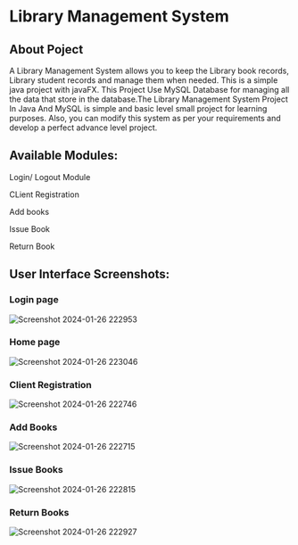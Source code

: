 # Library Management System


## About Poject
A Library Management System allows you to keep the Library book records, Library student records and manage them when needed. This is a simple java project with javaFX. This Project Use MySQL Database for managing all the data that store in the database.The Library Management System Project In Java And MySQL is simple and basic level small project for learning purposes. Also, you can modify this system as per your requirements and develop a perfect advance level project.

## Available Modules:
Login/ Logout Module

CLient Registration

Add books

Issue Book

Return Book


## User Interface Screenshots:
### Login page
![Screenshot 2024-01-26 222953](https://github.com/iivak-s/Library-management-system/assets/157677800/93c79521-787e-44c4-b0a0-38566740a4c6)

### Home page
![Screenshot 2024-01-26 223046](https://github.com/iivak-s/Library-management-system/assets/157677800/79157fc4-0c46-46ab-b6c2-5d0cdb433f49)

### Client Registration
![Screenshot 2024-01-26 222746](https://github.com/iivak-s/Library-management-system/assets/157677800/59ecc561-5738-45d3-ac42-4e9fdb657b09)


### Add Books 
![Screenshot 2024-01-26 222715](https://github.com/iivak-s/Library-management-system/assets/157677800/bff3fbf6-682a-44a0-afab-51b913f3e26d)

### Issue Books
![Screenshot 2024-01-26 222815](https://github.com/iivak-s/Library-management-system/assets/157677800/8de59997-9f71-47b1-8789-2ce3eb05c790)

### Return Books
![Screenshot 2024-01-26 222927](https://github.com/iivak-s/Library-management-system/assets/157677800/5b856900-8664-42dc-aa63-616456359599)

